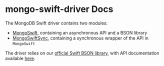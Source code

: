 # mongo-swift-driver Docs

The MongoDB Swift driver contains two modules:

- [MongoSwift](../MongoSwift/index.html), containing an asynchronous API and a BSON library
- [MongoSwiftSync](../MongoSwiftSync/index.html), containing a synchronous wrapper of the API in `MongoSwift`

The driver relies on our [official Swift BSON library](https://github.com/mongodb/swift-bson), with API documentation available [here](https://mongodb.github.io/swift-bson).

